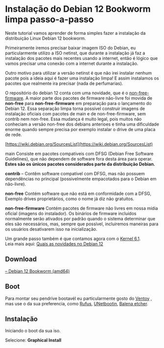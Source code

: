 # Instalação do Debian 12 Bookworm limpa passo-a-passo

Neste tutorial vamos aprender de forma simples fazer a instalação da distribuição Linux Debian 12 bookworm.

Primeiramente iremos precisar baixar imagem ISO do Debian, eu particularmente utilizo a ISO netinst, 
que durante a instalação já faz a instalação dos pacotes mais recentes usando a internet, 
então é lógico que vamos precisar uma conexão com a internet durante a instalação.

Outro motivo para utilizar a versão netinst é que não irei instalar nenhum pacote pois a ideia aqui é fazer uma instalação limpa! 
E assim instalamos os pacotes que realmente ira precisar (nada de perfumarias).

O repositório do debian 12 conta com uma novidade, que é o [non-free-firmware](https://www.debian.org/vote/2022/vote_003). 
A maior parte dos pacotes de firmware não-livre foi movida de **non-free** para **non-free-firmware** em preparação para o lançamento do Debian 12. 
Essa separação limpa torna possível construir imagens de instalação oficiais com pacotes de main e de non-free-firmware, sem contrib nem non-free. Essa mudança é muito legal, pois muitos não conheciam a versão non-free dos debians anterioes e tinha uma dificuldade enorme quando sempre precisa por exemplo instalar o drive de uma placa de rede.

[https://wiki.debian.org/SourcesList](https://wiki.debian.org/SourcesList)

main Consiste em pacotes compatíveis com DFSG (Debian Free Software Guidelines), que não dependem de software fora desta área para operar. 
**Estes são os únicos pacotes considerados parte da distribuição Debian.**

**contrib** – Contêm software compatível com DFSG, mas não possuem dependências no principal (possivelmente empacotados para o Debian em não-livre).

**non-free** Contém software que não está em conformidade com a DFSG, Exemplo drives proprietários, como o nome já diz não gratuitos.

**non-free-firmware** Contém pacotes de firmware não livres em nossa mídia oficial (imagens do instalador). Os binários de firmware incluídos normalmente serão ativados por padrão quando o sistema determinar que eles são necessários, mas, sempre que possível, incluiremos maneiras para os usuários desativarem isso na inicialização.

Um grande passo também é que contamos agora com o [Kernel 6.1](https://diolinux.com.br/sistemas-operacionais/linux/kernel-61.html).<br>
Leia mais aqui: [Quais as novidades no Debian 12](https://www.debian.org/releases/bookworm/amd64/release-notes/ch-whats-new.pt-br.html)

## Download

[– Debian 12 Bookworm (amd64)](https://cdimage.debian.org/debian-cd/current/amd64/iso-cd/)

## Boot

Para montar seu pendrive bootavél eu particularmente gosto do [Ventoy](https://www.ventoy.net/en/download.html) , mas use o da sua preferencia, como [Rufus](https://rufus.ie/pt_BR/), [UNetbootin](https://unetbootin.github.io/), [Balena etcher](https://etcher.balena.io/).

## Instalação

Iniciando o boot da sua iso.

Selecione: **Graphical Install**
